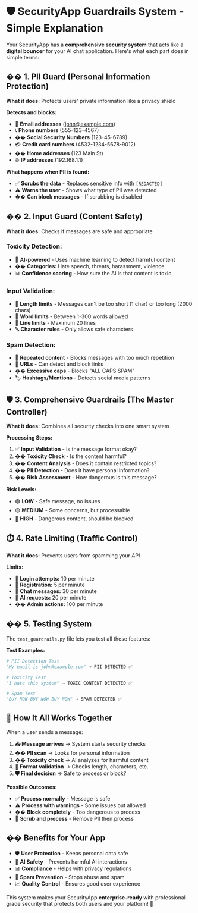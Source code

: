 # 🛡️ **SecurityApp Guardrails System - Simple Explanation**

Your SecurityApp has a **comprehensive security system** that acts like a **digital bouncer** for your AI chat application. Here's what each part does in simple terms:

## �� **1. PII Guard (Personal Information Protection)**
**What it does:** Protects users' private information like a privacy shield

**Detects and blocks:**
- 📧 **Email addresses** (john@example.com)
- 📞 **Phone numbers** (555-123-4567)
- �� **Social Security Numbers** (123-45-6789)
- 💳 **Credit card numbers** (4532-1234-5678-9012)
- �� **Home addresses** (123 Main St)
- 🌐 **IP addresses** (192.168.1.1)

**What happens when PII is found:**
- ✅ **Scrubs the data** - Replaces sensitive info with `[REDACTED]`
- ⚠️ **Warns the user** - Shows what type of PII was detected
- �� **Can block messages** - If scrubbing is disabled

## �� **2. Input Guard (Content Safety)**
**What it does:** Checks if messages are safe and appropriate

### **Toxicity Detection:**
- 🤖 **AI-powered** - Uses machine learning to detect harmful content
- �� **Categories:** Hate speech, threats, harassment, violence
- 📊 **Confidence scoring** - How sure the AI is that content is toxic

### **Input Validation:**
- 📏 **Length limits** - Messages can't be too short (1 char) or too long (2000 chars)
- 📝 **Word limits** - Between 1-300 words allowed
- 📄 **Line limits** - Maximum 20 lines
- 🔤 **Character rules** - Only allows safe characters

### **Spam Detection:**
- 🔄 **Repeated content** - Blocks messages with too much repetition
- 🔗 **URLs** - Can detect and block links
- �� **Excessive caps** - Blocks "ALL CAPS SPAM"
- 🏷️ **Hashtags/Mentions** - Detects social media patterns

## 🛡️ **3. Comprehensive Guardrails (The Master Controller)**
**What it does:** Combines all security checks into one smart system

**Processing Steps:**
1. ✅ **Input Validation** - Is the message format okay?
2. �� **Toxicity Check** - Is the content harmful?
3. �� **Content Analysis** - Does it contain restricted topics?
4. �� **PII Detection** - Does it have personal information?
5. �� **Risk Assessment** - How dangerous is this message?

**Risk Levels:**
- 🟢 **LOW** - Safe message, no issues
- 🟡 **MEDIUM** - Some concerns, but processable
- 🔴 **HIGH** - Dangerous content, should be blocked

## ⏱️ **4. Rate Limiting (Traffic Control)**
**What it does:** Prevents users from spamming your API

**Limits:**
- 🔐 **Login attempts:** 10 per minute
- 📝 **Registration:** 5 per minute  
- 💬 **Chat messages:** 30 per minute
- 🤖 **AI requests:** 20 per minute
- �� **Admin actions:** 100 per minute

## �� **5. Testing System**
The `test_guardrails.py` file lets you test all these features:

**Test Examples:**
```python
# PII Detection Test
"My email is john@example.com" → PII DETECTED ✅

# Toxicity Test  
"I hate this system" → TOXIC CONTENT DETECTED ✅

# Spam Test
"BUY NOW BUY NOW BUY NOW" → SPAM DETECTED ✅
```

## 🎯 **How It All Works Together**

When a user sends a message:

1. **📥 Message arrives** → System starts security checks
2. **�� PII scan** → Looks for personal information
3. **�� Toxicity check** → AI analyzes for harmful content  
4. **📏 Format validation** → Checks length, characters, etc.
5. **🛡️ Final decision** → Safe to process or block?

**Possible Outcomes:**
- ✅ **Process normally** - Message is safe
- ⚠️ **Process with warnings** - Some issues but allowed
- �� **Block completely** - Too dangerous to process
- 🔄 **Scrub and process** - Remove PII then process

## �� **Benefits for Your App**

- 🛡️ **User Protection** - Keeps personal data safe
- 🤖 **AI Safety** - Prevents harmful AI interactions
- 📊 **Compliance** - Helps with privacy regulations
- 🚫 **Spam Prevention** - Stops abuse and spam
- 📈 **Quality Control** - Ensures good user experience

This system makes your SecurityApp **enterprise-ready** with professional-grade security that protects both users and your platform! 🎉